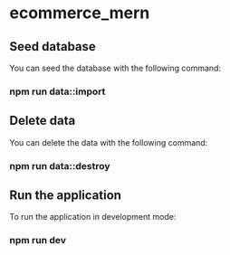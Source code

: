 # ecommerce_mern

## Seed database

You can seed the database with the following command:
### npm run data::import

## Delete data

You can delete the data with the following command: 
### npm run data::destroy

## Run the application
To run the application in development mode:
### npm run dev

